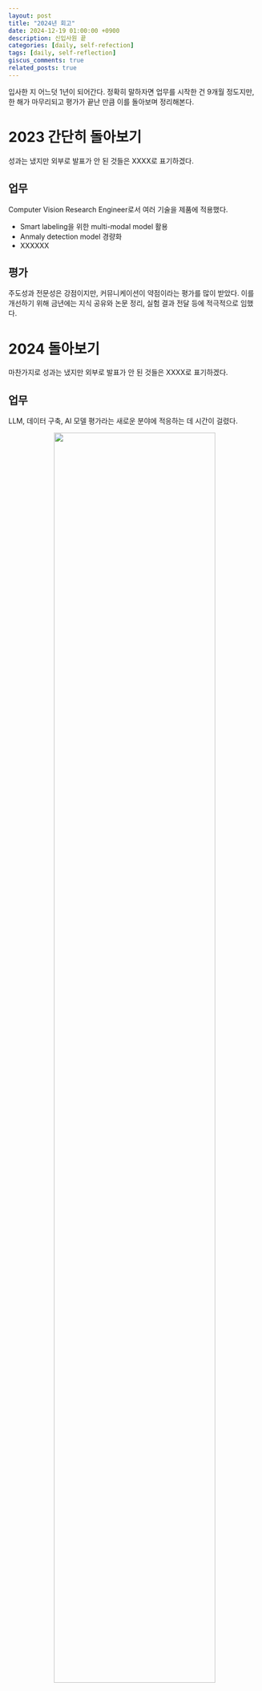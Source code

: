 ```yaml
---
layout: post
title: "2024년 회고"
date: 2024-12-19 01:00:00 +0900
description: 신입사원 끝
categories: [daily, self-refection]
tags: [daily, self-reflection]
giscus_comments: true
related_posts: true
---
```


입사한 지 어느덧 1년이 되어간다. 정확히 말하자면 업무를 시작한 건 9개월 정도지만, 한 해가 마무리되고 평가가 끝난 만큼 이를 돌아보며 정리해본다.

# 2023 간단히 돌아보기

성과는 냈지만 외부로 발표가 안 된 것들은 XXXX로 표기하겠다.

## 업무

Computer Vision Research Engineer로서 여러 기술을 제품에 적용했다.

- Smart labeling을 위한 multi-modal model 활용
- Anmaly detection model 경량화
- XXXXXX

## 평가

주도성과 전문성은 강점이지만, 커뮤니케이션이 약점이라는 평가를 많이 받았다. 이를 개선하기 위해 금년에는 지식 공유와 논문 정리, 실험 결과 전달 등에 적극적으로 임했다.

# 2024 돌아보기

마찬가지로 성과는 냈지만 외부로 발표가 안 된 것들은 XXXX로 표기하겠다.

## 업무

LLM, 데이터 구축, AI 모델 평가라는 새로운 분야에 적응하는 데 시간이 걸렸다.

<p align="center"><img src="/assets/post/image/2024-12-19-2024-review/image.png" width="80%"></p>
(3월 위클리 노트. 지금 보니 많이 성장한 것 같다.)

- Anthropic, OpenAI와 함께 TelcoLLM 개발
- Synthetic data + hand-crafted 연구 XXXXXXX
  - XXXXXXX
- XXXXXX
- LLM-as-a-Judge 연구로 평가 자동화

## 평가

작년 전직장보다 더 좋은 평가를 받았다. 업무할 때의 내 장점을 강화하고 단점을 보안하려고 많은 노력을 했고, 그것이 평가에 들어났다.
또한 1:1 면담에서 팀원들이 평가한 내 장점을 들으며 내가 프로젝트 리드할 수 있는 전문성을 인정받은 것을 알게 되었다.
신입으로서 정말 긍정적인 평가다.
전사적 관점으로 프로젝트를 이끌면 좋겠다는 의견이 있었는데 아직 회사 적응하는데 바빴고, 연차가 쌓이면 자연스럽게 해결 될 것이다.


# 회고

## Keep (유지하고 싶은 점)

1. **논문 읽는 습관**  
   업무를 설계할 때 보통 5~6개의 논문을 읽으며 공통점을 도출하고 한계점을 파악했다. 한계점만 해결하면 성공 가능성이 높아지는 걸 경험했다.

2. **논문 쓰기**  
   이번에 _TelBench_ 논문이 EMNLP2024 Industry Track에 채택되었다. 뿌듯한 결과이며, 내년에도 논문 작업을 지속하고 싶다.

3. **최선을 다하는 자세**  
   업무든 취미든 항상 최선을 다했다. 덕분에 올해 진행한 일과 결정사항에 후회가 없다.

4. **데이터에 대한 고민**  
   AI는 결국 데이터로 시작해서 데이터로 끝난다는 생각이 든다. 데이터에 대한 고민이 AI 활용과 이해를 한층 더 깊게 해줬다.

5. **취미 생활**  
   이번 해는 유난히 취미 생활에 집중했다. 덕분에 심리적으로 지치지 않고 1년을 보낼 수 있었다. (하지만 해외여행은 조금 자제하자. 내 지갑이 지친다.)

## Problem (개선하고 싶은 점)

1. **설득 기술 부족**  
   기술적인 부분에만 집중하고, 상사에게 기대효과와 진행 이유를 설득하지 못했다. PM에게 스토리라인 구성과 목표 설정 및 달성 후 계획 등을 배우며 개선하고 있다.

2. **영어 능력 부족**  
   해외 기업과의 협업이 빈번한 우리 팀 특성상 영어는 필수다. 프랑스 스타트업과 프로젝트를 리드하며 업무는 문제없이 처리하고 있지만, 원활한 소통과 발전을 위해 영어 실력을 키워야겠다.

3. **프레임워크 활용 부족**  
   연구 중심의 업무를 하다 보니 프레임워크 활용이 부족했다. LangChain, vLLM 등 다양한 프레임워크를 분석하고 활용하며 실력을 키우고 싶다.

## Try (구체적인 시도)

1. 전사적인 관점을 갖고 업무 설계.
2. 주 2회 이상 영어 연습.
3. LangChain, vLLM 등 프레임워크 분석.
4. 논문 정리.

# 2024 타임라인

## 1월 ~ 2월

<p align="center"><img src="/assets/post/image/2024-12-19-2024-review/image-1.png" width="80%"></p>
8주간 신입사원 연수를 다녀왔다. SK 멤버사와 SK텔레콤, SK브로드밴드의 다양한 동기들을 만났다. 활발히 활동해 더 많은 사람을 만나지 못한 게 아쉽다.

## 2월

<p align="center"><img src="/assets/post/image/2024-12-19-2024-review/05D9BD5F-F70F-4030-B1A8-59C8E68B4FD3_1_105_c.jpeg" width="80%"></p>
학부 졸업. 운 좋게도 최종 학점 4.45로 수석을 하고 상장도 받았다. 전공과 적성이 잘 맞은 덕분인 것 같다.

## 4월

<p align="center"><img src="/assets/post/image/2024-12-19-2024-review/A73C64A2-2E38-4EB2-B383-7C738A563522_1_102_o.jpeg" width="80%"></p>
첫 일본 여행으로 도쿄를 방문. 클라이밍과 술로 가득 찬 2박 3일이었다.

## 5월

<p align="center"><img src="/assets/post/image/2024-12-19-2024-review/image-2.png" width="80%"></p>
발리 서핑 캠프 재방문. 서핑 실력이 급격히 늘었고 정말 즐거웠다.

## 7월

<p align="center"><img src="/assets/post/image/2024-12-19-2024-review/804E272D-7564-4FFF-8C1C-4F203FAC60E1_1_105_c.jpeg" width="80%"></p>
친구와 다낭 여행. 처음으로 관광 중심의 여행을 즐겼다.

## 9월

<p align="center"><img src="/assets/post/image/2024-12-19-2024-review/3CB923FE-FCA4-47D2-8361-90FE310CB507_1_102_o.jpeg" width="80%"></p>
다시 발리 방문. 이번엔 보드에서 투스텝까지 시도. 개선해야 할 점이 많음을 느꼈다.

## 11월

<p align="center"><img src="/assets/post/image/2024-12-19-2024-review/image-3.png" width="80%"></p>
삿포로 여행. 눈 덮인 풍경과 맛있는 음식이 인상적이었다.

## 10월
<p align="center"><img src="/assets/post/image/2024-12-19-2024-review/image-4.png" width="80%"></p>
EMNLP2024에 두 번째 논문 게재. 오랜만의 논문 작업이 힘들었지만 보람 있었다. 내년 2월쯤 또 논문을 쓸 계획이다.

## 2025년 1월

<p align="center"><img src="/assets/post/image/2024-12-19-2024-review/89A1290C-DEE6-4ACB-BDDF-22E07E4FAE20_1_105_c.jpeg" width="80%"></p>
태국 끄라비로 클라이밍 여행 예정.

# 맺으며

정말 만족스러운 1년이다. 내년에도 더 잘해서 더 많은 성과를 이루어내길...
